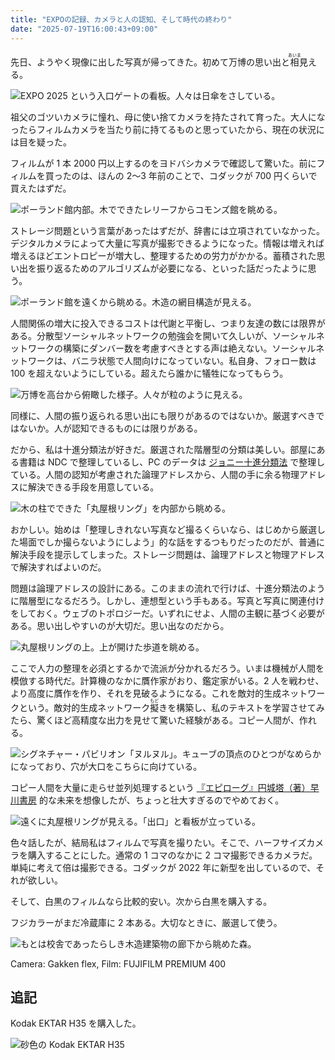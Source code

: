 ```yaml
---
title: "EXPOの記録、カメラと人の認知、そして時代の終わり"
date: "2025-07-19T16:00:43+09:00"
---
```


先日、ようやく現像に出した写真が帰ってきた。初めて万博の思い出と<ruby>相<rt>あいま</rt></ruby>見える。

![EXPO 2025 という入口ゲートの看板。人々は日傘をさしている。](https://imgur.com/pJDLPwS.jpg)

祖父のゴツいカメラに憧れ、母に使い捨てカメラを持たされて育った。大人になったらフィルムカメラを当たり前に持てるものと思っていたから、現在の状況には目を疑った。

フィルムが 1 本 2000 円以上するのをヨドバシカメラで確認して驚いた。前にフィルムを買ったのは、ほんの 2〜3 年前のことで、コダックが 700 円くらいで買えたはずだ。

![ポーランド館内部。木でできたレリーフからコモンズ館を眺める。](https://imgur.com/BDxmM1Q.jpg)

ストレージ問題という言葉があったはずだが、辞書には立項されていなかった。デジタルカメラによって大量に写真が撮影できるようになった。情報は増えれば増えるほどエントロピーが増大し、整理するための労力がかかる。蓄積された思い出を振り返るためのアルゴリズムが必要になる、といった話だったように思う。

![ポーランド館を遠くから眺める。木造の網目構造が見える。](https://imgur.com/Caq9nfM.jpg)

人間関係の増大に投入できるコストは代謝と平衡し、つまり友達の数には限界がある。分散型ソーシャルネットワークの勉強会を開いて久しいが、ソーシャルネットワークの構築にダンバー数を考慮すべきとする声は絶えない。ソーシャルネットワークは、バニラ状態で人間向けになっていない。私自身、フォロー数は 100 を超えないようにしている。超えたら誰かに犠牲になってもらう。

![万博を高台から俯瞰した様子。人々が粒のように見える。](https://imgur.com/l9BpUXO.jpg)

同様に、人間の振り返られる思い出にも限りがあるのではないか。厳選すべきではないか。人が認知できるものには限りがある。

だから、私は十進分類法が好きだ。厳選された階層型の分類は美しい。部屋にある書籍は NDC で整理しているし、PC のデータは [ジョニー十進分類法](https://johnnydecimal.com/) で整理している。人間の認知が考慮された論理アドレスから、人間の手に余る物理アドレスに解決できる手段を用意している。

![木の柱でできた「丸屋根リング」を内部から眺める。](https://imgur.com/cyPi4nD.jpg)

おかしい。始めは「整理しきれない写真など撮るくらいなら、はじめから厳選した場面でしか撮らないようにしよう」的な話をするつもりだったのだが、普通に解決手段を提示してしまった。ストレージ問題は、論理アドレスと物理アドレスで解決すればよいのだ。

問題は論理アドレスの設計にある。このままの流れで行けば、十進分類法のように階層型になるだろう。しかし、連想型という手もある。写真と写真に関連付けをしておく。ウェブのトポロジーだ。いずれにせよ、人間の主観に基づく必要がある。思い出しやすいのが大切だ。思い出なのだから。

![丸屋根リングの上。上が開けた歩道を眺める。](https://imgur.com/mbP6FhX.jpg)

ここで人力の整理を必須とするかで流派が分かれるだろう。いまは機械が人間を模倣する時代だ。計算機のなかに贋作家がおり、鑑定家がいる。2 人を戦わせ、より高度に贋作を作り、それを見破るようになる。これを敵対的生成ネットワークという。敵対的生成ネットワーク<ruby>擬<rt>もど</rt></ruby>きを構築し、私のテキストを学習させてみたら、驚くほど高精度な出力を見せて驚いた経験がある。コピー人間が、作れる。

![シグネチャー・パビリオン「ヌルヌル」。キューブの頂点のひとつがなめらかになっており、穴が大口をこちらに向けている。](https://imgur.com/3hnEJI4.jpg)

コピー人間を大量に走らせ並列処理するという [『エピローグ』円城塔（著）早川書房](https://www.hayakawa-online.co.jp/shop/g/g0000612402/) 的な未来を想像したが、ちょっと壮大すぎるのでやめておく。

![遠くに丸屋根リングが見える。「出口」と看板が立っている。](https://imgur.com/UlZO5B3.jpg)

色々話したが、結局私はフィルムで写真を撮りたい。そこで、ハーフサイズカメラを購入することにした。通常の 1 コマのなかに 2 コマ撮影できるカメラだ。単純に考えて倍は撮影できる。コダックが 2022 年に新型を出しているので、それが欲しい。

そして、白黒のフィルムなら比較的安い。次から白黒を購入する。

フジカラーがまだ冷蔵庫に 2 本ある。大切なときに、厳選して使う。

![もとは校舎であったらしき木造建築物の廊下から眺めた森。](https://imgur.com/FeuFHNg.jpg)

Camera: Gakken flex, Film: FUJIFILM PREMIUM 400

## 追記

Kodak EKTAR H35 を購入した。

![砂色の Kodak EKTAR H35](https://imgur.com/wbEsgAd.jpg)
